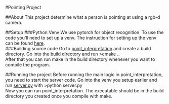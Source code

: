 #Pointing Project

##About
This project determine what a person is pointing at using a rgb-d camera.  

##Setup
###Python Venv
We use pytorch for object recognition.  To use the code you'll need to set up a venv.  The instruction for setting up the venv can be found [here](https://github.com/marikamurphy/pointing/blob/master/other/objectDetection/README.md).  
###Building source code
Go to [point_interpretation](https://github.com/marikamurphy/pointing/tree/master/src/point_interpretation) and create a build directory.  Go into the build directory and run >cmake ..  
After that you can run make in the build directory whenever you want to compile the program.

##Running the project
Before running the main logic in point_interpretation, you need to start the server code.  Go into the venv you setup earlier and run [server.py](https://github.com/marikamurphy/pointing/blob/master/other/objectDetection/server.py) with >python server.py  
Now you can run point_interpretation.  The executable should be in the build directory you created once you compile with make.
